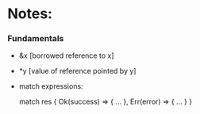# Notes:

### Fundamentals

- &x [borrowed reference to x] 
- *y [value of reference pointed by y]

- match expressions:

    match res {
        Ok(success) => { ... },
        Err(error) => { ... }
    }